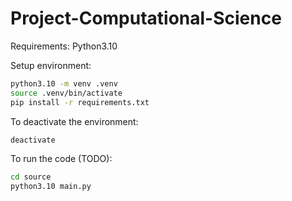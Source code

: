 # Project-Computational-Science

Requirements: Python3.10

Setup environment:
```bash
python3.10 -m venv .venv
source .venv/bin/activate
pip install -r requirements.txt
```

To deactivate the environment:
```bash
deactivate
```

To run the code (TODO):
```bash
cd source
python3.10 main.py
```
